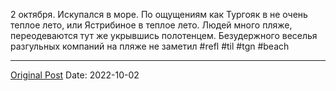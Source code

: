 2 октября. Искупался в море. По ощущениям как Тургояк в не очень теплое лето, или Ястрибиное в теплое лето. Людей много пляже, переодеваются тут же укрывшись полотенцем. Безудержного веселья разгульных компаний на пляже не заметил #refl #til #tgn #beach

---
[Original Post](https://t.me/lev2tarragona/297)
Date: 2022-10-02
